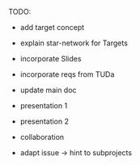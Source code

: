 
TODO:

- add target concept
- explain star-network for Targets
- incorporate Slides
- incorporate reqs from TUDa

- update main doc

- presentation 1
- presentation 2

- collaboration
- adapt issue -> hint to subprojects
